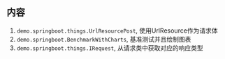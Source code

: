 ## 内容

1. `demo.springboot.things.UrlResourcePost`, 使用UrlResource作为请求体
2. `demo.springboot.BenchmarkWithCharts`, 基准测试并且绘制图表
3. `demo.springboot.things.IRequest`, 从请求类中获取对应的响应类型